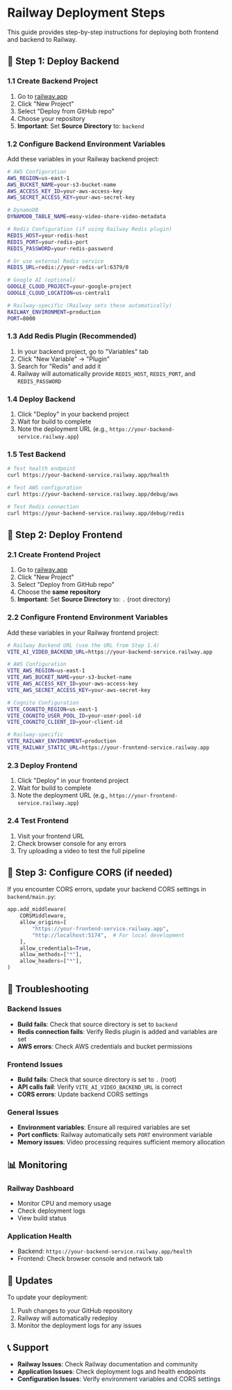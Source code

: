 # Railway Deployment Steps

This guide provides step-by-step instructions for deploying both frontend and backend to Railway.

## 🚀 **Step 1: Deploy Backend**

### 1.1 Create Backend Project

1. Go to [railway.app](https://railway.app)
2. Click "New Project"
3. Select "Deploy from GitHub repo"
4. Choose your repository
5. **Important**: Set **Source Directory** to: `backend`

### 1.2 Configure Backend Environment Variables

Add these variables in your Railway backend project:

```bash
# AWS Configuration
AWS_REGION=us-east-1
AWS_BUCKET_NAME=your-s3-bucket-name
AWS_ACCESS_KEY_ID=your-aws-access-key
AWS_SECRET_ACCESS_KEY=your-aws-secret-key

# DynamoDB
DYNAMODB_TABLE_NAME=easy-video-share-video-metadata

# Redis Configuration (if using Railway Redis plugin)
REDIS_HOST=your-redis-host
REDIS_PORT=your-redis-port
REDIS_PASSWORD=your-redis-password

# Or use external Redis service
REDIS_URL=redis://your-redis-url:6379/0

# Google AI (optional)
GOOGLE_CLOUD_PROJECT=your-google-project
GOOGLE_CLOUD_LOCATION=us-central1

# Railway-specific (Railway sets these automatically)
RAILWAY_ENVIRONMENT=production
PORT=8000
```

### 1.3 Add Redis Plugin (Recommended)

1. In your backend project, go to "Variables" tab
2. Click "New Variable" → "Plugin"
3. Search for "Redis" and add it
4. Railway will automatically provide `REDIS_HOST`, `REDIS_PORT`, and `REDIS_PASSWORD`

### 1.4 Deploy Backend

1. Click "Deploy" in your backend project
2. Wait for build to complete
3. Note the deployment URL (e.g., `https://your-backend-service.railway.app`)

### 1.5 Test Backend

```bash
# Test health endpoint
curl https://your-backend-service.railway.app/health

# Test AWS configuration
curl https://your-backend-service.railway.app/debug/aws

# Test Redis connection
curl https://your-backend-service.railway.app/debug/redis
```

## 🎨 **Step 2: Deploy Frontend**

### 2.1 Create Frontend Project

1. Go to [railway.app](https://railway.app)
2. Click "New Project"
3. Select "Deploy from GitHub repo"
4. Choose the **same repository**
5. **Important**: Set **Source Directory** to: `.` (root directory)

### 2.2 Configure Frontend Environment Variables

Add these variables in your Railway frontend project:

```bash
# Railway Backend URL (use the URL from Step 1.4)
VITE_AI_VIDEO_BACKEND_URL=https://your-backend-service.railway.app

# AWS Configuration
VITE_AWS_REGION=us-east-1
VITE_AWS_BUCKET_NAME=your-s3-bucket-name
VITE_AWS_ACCESS_KEY_ID=your-aws-access-key
VITE_AWS_SECRET_ACCESS_KEY=your-aws-secret-key

# Cognito Configuration
VITE_COGNITO_REGION=us-east-1
VITE_COGNITO_USER_POOL_ID=your-user-pool-id
VITE_COGNITO_CLIENT_ID=your-client-id

# Railway-specific
VITE_RAILWAY_ENVIRONMENT=production
VITE_RAILWAY_STATIC_URL=https://your-frontend-service.railway.app
```

### 2.3 Deploy Frontend

1. Click "Deploy" in your frontend project
2. Wait for build to complete
3. Note the deployment URL (e.g., `https://your-frontend-service.railway.app`)

### 2.4 Test Frontend

1. Visit your frontend URL
2. Check browser console for any errors
3. Try uploading a video to test the full pipeline

## 🔧 **Step 3: Configure CORS (if needed)**

If you encounter CORS errors, update your backend CORS settings in `backend/main.py`:

```python
app.add_middleware(
    CORSMiddleware,
    allow_origins=[
        "https://your-frontend-service.railway.app",
        "http://localhost:5174",  # For local development
    ],
    allow_credentials=True,
    allow_methods=["*"],
    allow_headers=["*"],
)
```

## 🐛 **Troubleshooting**

### Backend Issues

- **Build fails**: Check that source directory is set to `backend`
- **Redis connection fails**: Verify Redis plugin is added and variables are set
- **AWS errors**: Check AWS credentials and bucket permissions

### Frontend Issues

- **Build fails**: Check that source directory is set to `.` (root)
- **API calls fail**: Verify `VITE_AI_VIDEO_BACKEND_URL` is correct
- **CORS errors**: Update backend CORS settings

### General Issues

- **Environment variables**: Ensure all required variables are set
- **Port conflicts**: Railway automatically sets `PORT` environment variable
- **Memory issues**: Video processing requires sufficient memory allocation

## 📊 **Monitoring**

### Railway Dashboard

- Monitor CPU and memory usage
- Check deployment logs
- View build status

### Application Health

- Backend: `https://your-backend-service.railway.app/health`
- Frontend: Check browser console and network tab

## 🔄 **Updates**

To update your deployment:

1. Push changes to your GitHub repository
2. Railway will automatically redeploy
3. Monitor the deployment logs for any issues

## 📞 **Support**

- **Railway Issues**: Check Railway documentation and community
- **Application Issues**: Check deployment logs and health endpoints
- **Configuration Issues**: Verify environment variables and CORS settings
